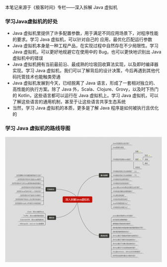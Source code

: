 本笔记来源于《极客时间》专栏——深入拆解 Java 虚拟机

### 学习Java虚拟机的好处
- Java 虚拟机里提供了许多配置参数，用于满足不同应用场景下，对程序性能的要求。学习 Java 虚拟机，可以针对自己的 应用，最优化匹配运行参数
- Java 虚拟机本身是一种工程产品，在实现过程中自然存在不少局限性。学习 Java 虚拟机，可以更好地规避它在使用中的 Bug，也可以更快地识别出 Java 虚拟机中的错误
- Java 虚拟机拥有当前最前沿、最成熟的垃圾回收算法实现，以及即时编译器实现。学习 Java 虚拟机，我们可以了解背后的设计决策，今后再遇到其他代码托管技术也能触类旁通
- Java 虚拟机发展到今天，已经脱离了 Java 语言，形成了一套相对独立的、高性能的执行方案。除了 Java 外，Scala、Clojure、Grovy，以及时下热门的 Kotlin，这些语言都可以运行在 Java 虚拟机上。学习 Java 虚拟机，可以了解这些语言的通用机制，甚至于让这些语言共享生态系统
- 当然，学习 Java 虚拟机的本质，更多是了解 Java 程序是如何被执行且优化的

### 学习 Java 虚拟机的路线导图

![深入拆解Java虚拟机](../../../../04-资源/01-图片/深入拆解Java虚拟机.png)